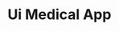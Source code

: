 # Ui Medical App


<!--![Screenshot_135](https://user-images.githubusercontent.com/84775568/201800581-36731a5b-876e-4109-b170-b6f78710e6b3.png)-->
